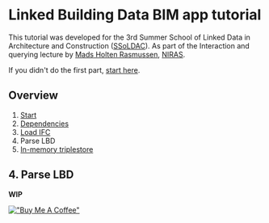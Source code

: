 # Linked Building Data BIM app tutorial

This tutorial was developed for the 3rd Summer School of Linked Data in Architecture and Construction ([SSoLDAC](https://linkedbuildingdata.net/ldac2023/summerschool)). As part of the Interaction and querying lecture by [Mads Holten Rasmussen](https://www.linkedin.com/in/mads-holten-rasmussen-061b7414/), [NIRAS](https://www.niras.com/).

If you didn't do the first part, [start here](https://github.com/LBD-Hackers/LBD-app-tutorial/tree/00_Start).

## Overview
1. [Start](https://github.com/LBD-Hackers/LBD-app-tutorial/tree/00_Start)
1. [Dependencies](https://github.com/LBD-Hackers/LBD-app-tutorial/tree/01_Dependencies)
1. [Load IFC](https://github.com/LBD-Hackers/LBD-app-tutorial/tree/02_Load_IFC)
1. Parse LBD
1. [In-memory triplestore](https://github.com/LBD-Hackers/LBD-app-tutorial/tree/04_In-memory_Triplestore)

## 4. Parse LBD

**WIP**

[!["Buy Me A Coffee"](https://www.buymeacoffee.com/assets/img/custom_images/orange_img.png)](https://www.buymeacoffee.com/madsholten)